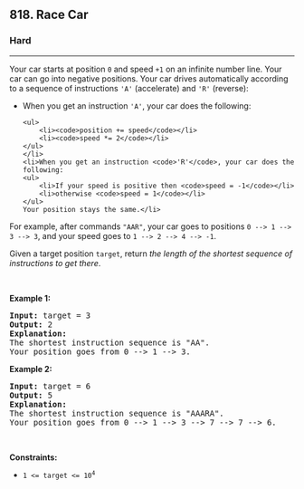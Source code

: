 <h2>818. Race Car</h2><h3>Hard</h3><hr><div><p>Your car starts at position <code>0</code> and speed <code>+1</code> on an infinite number line. Your car can go into negative positions. Your car drives automatically according to a sequence of instructions <code>'A'</code> (accelerate) and <code>'R'</code> (reverse):</p>

<ul>
	<li>When you get an instruction <code>'A'</code>, your car does the following:

	<ul>
		<li><code>position += speed</code></li>
		<li><code>speed *= 2</code></li>
	</ul>
	</li>
	<li>When you get an instruction <code>'R'</code>, your car does the following:
	<ul>
		<li>If your speed is positive then <code>speed = -1</code></li>
		<li>otherwise <code>speed = 1</code></li>
	</ul>
	Your position stays the same.</li>
</ul>

<p>For example, after commands <code>"AAR"</code>, your car goes to positions <code>0 --&gt; 1 --&gt; 3 --&gt; 3</code>, and your speed goes to <code>1 --&gt; 2 --&gt; 4 --&gt; -1</code>.</p>

<p>Given a target position <code>target</code>, return <em>the length of the shortest sequence of instructions to get there</em>.</p>

<p>&nbsp;</p>
<p><strong>Example 1:</strong></p>

<pre><strong>Input:</strong> target = 3
<strong>Output:</strong> 2
<strong>Explanation:</strong> 
The shortest instruction sequence is "AA".
Your position goes from 0 --&gt; 1 --&gt; 3.
</pre>

<p><strong>Example 2:</strong></p>

<pre><strong>Input:</strong> target = 6
<strong>Output:</strong> 5
<strong>Explanation:</strong> 
The shortest instruction sequence is "AAARA".
Your position goes from 0 --&gt; 1 --&gt; 3 --&gt; 7 --&gt; 7 --&gt; 6.
</pre>

<p>&nbsp;</p>
<p><strong>Constraints:</strong></p>

<ul>
	<li><code>1 &lt;= target &lt;= 10<sup>4</sup></code></li>
</ul>
</div>